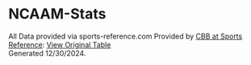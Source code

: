 # NCAAM-Stats
All Data provided via sports-reference.com
Provided by <a href="https://www.sports-reference.com/sharing.html?utm_source=direct&utm_medium=Share&utm_campaign=ShareTool">CBB at Sports Reference</a>: <a href="https://www.sports-reference.com/cbb/seasons/men/2024-school-stats.html?sr&utm_source=direct&utm_medium=Share&utm_campaign=ShareTool#basic_school_stats">View Original Table</a><br>Generated 12/30/2024.